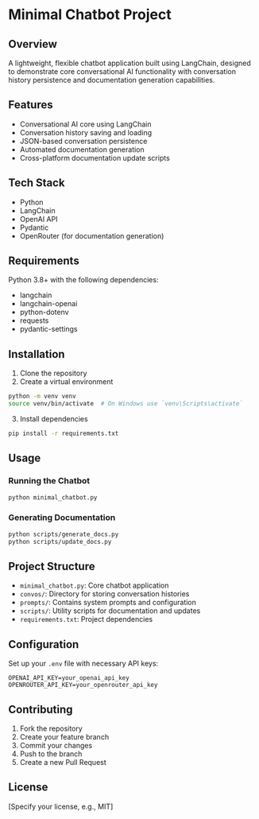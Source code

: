 # Minimal Chatbot Project

## Overview
A lightweight, flexible chatbot application built using LangChain, designed to demonstrate core conversational AI functionality with conversation history persistence and documentation generation capabilities.

## Features
- Conversational AI core using LangChain
- Conversation history saving and loading
- JSON-based conversation persistence
- Automated documentation generation
- Cross-platform documentation update scripts

## Tech Stack
- Python
- LangChain
- OpenAI API
- Pydantic
- OpenRouter (for documentation generation)

## Requirements
Python 3.8+ with the following dependencies:
- langchain
- langchain-openai
- python-dotenv
- requests
- pydantic-settings

## Installation
1. Clone the repository
2. Create a virtual environment
```bash
python -m venv venv
source venv/bin/activate  # On Windows use `venv\Scripts\activate`
```
3. Install dependencies
```bash
pip install -r requirements.txt
```

## Usage
### Running the Chatbot
```bash
python minimal_chatbot.py
```

### Generating Documentation
```bash
python scripts/generate_docs.py
python scripts/update_docs.py
```

## Project Structure
- `minimal_chatbot.py`: Core chatbot application
- `convos/`: Directory for storing conversation histories
- `prompts/`: Contains system prompts and configuration
- `scripts/`: Utility scripts for documentation and updates
- `requirements.txt`: Project dependencies

## Configuration
Set up your `.env` file with necessary API keys:
```
OPENAI_API_KEY=your_openai_api_key
OPENROUTER_API_KEY=your_openrouter_api_key
```

## Contributing
1. Fork the repository
2. Create your feature branch
3. Commit your changes
4. Push to the branch
5. Create a new Pull Request

## License
[Specify your license, e.g., MIT]
